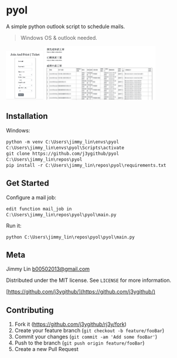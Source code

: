 # pyol
A simple python outlook script to schedule mails.
> Windows OS & outlook needed.

<p float="left">
  <img src="https://github.com/j3ygithub/rj3y/blob/master/docs/images/screenshot1.png?" width="20%">
  <img src="https://github.com/j3ygithub/rj3y/blob/master/docs/images/screenshot2.png?" width="60%">
</p>

## Installation

Windows:

```
python -m venv C:\Users\jimmy_lin\envs\pyol
C:\Users\jimmy_lin\envs\pyol\Scripts\activate
git clone https://github.com/j3ygithub/pyol C:\Users\jimmy_lin\repos\pyol
pip install -r C:\Users\jimmy_lin\repos\pyol\requirements.txt
```

## Get Started

Configure a mail job:

```
edit function mail_job in 
C:\Users\jimmy_lin\repos\pyol\pyol\main.py
```

Run it:

```
python C:\Users\jimmy_lin\repos\pyol\pyol\main.py
```

## Meta

Jimmy Lin <b00502013@gmail.com>

Distributed under the MIT license. See ``LICENSE`` for more information.

[https://github.com/j3ygithub/](https://github.com/j3ygithub/)

## Contributing

1. Fork it (<https://github.com/j3ygithub/rj3y/fork>)
2. Create your feature branch (`git checkout -b feature/fooBar`)
3. Commit your changes (`git commit -am 'Add some fooBar'`)
4. Push to the branch (`git push origin feature/fooBar`)
5. Create a new Pull Request




